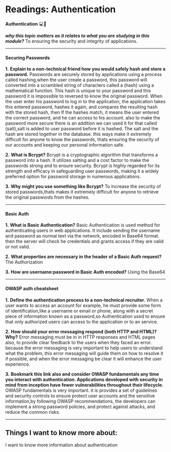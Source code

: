 # Readings: Authentication

**Authentication** 💻📒

  ***why this topic matters as it relates to what you are studying in this module?***
    To ensuring the security and integrity of applications.
__________________________________________

#### Securing Passwords

**1.** **Explain to a non-technical friend how you would safely hash and store a password.**
Passwords are securely stored by  applications using a process called hashing,when the user create a password, this password will converted into a scrambled string of characters called a (hash) using a mathematical function. This hash is unique to your password and this password it is impossible to reversed to know the original password.
When the user enter his password to log in to the application, the application takes this entered password, hashes it again, and compares the resulting hash with the stored hash, then If the hashes match, it means the user entered the correct password, and he can access to his account.
also to make the password more secure there is an addition we can used it for that called (salt),salt is added to user password before it is hashed. The salt and the hash are stored together in the database.
this ways make it extremely difficult for anyone to know the passwords, thats ensuring the security of our accounts and keeping our personal information safe.

**2.** **What is Bcrypt?**
Bcrypt is a cryptographic algorithm that transforms a password into a hash. It utilizes salting and a cost factor to make the passwords strong and to ensure  security. Bcrypt is highly regarded for its strength and efficacy in safeguarding user passwords, making it a widely preferred option for password storage in numerous applications.

**3.** **Why might you use something like Bcrypt?**
To increase the security of stored passwords,thats makes it extremely difficult for anyone to retrieve  the original passwords from the hashes.
__________________________________________

#### Basic Auth

**1.** **What is Basic Authentication?**
Basic Authentication is used method for authenticating users in web applications. It include sending the username and password as normal text via the network, encoded in Base64 format. then the server will check he credentials and grants access if they are valid or not valid.

**2.** **What properties are necessary in the header of a Basic Auth request?**
The Authorization

**3.** **How are username:password in Basic Auth encoded?**
Using the Base64
____________________________________________

#### OWASP auth cheatsheet

**1.** **Define the authentication process to a non-technical recruiter.**
When a user wants to access an account for example, he must provide some form of identification,like a username or email or phone, along with a secret piece of information known as a password,so Authentication used to ensure that only authorized users can access to the application or to an service.

**2.** **How should your error messaging respond (both HTTP and HTML)? Why?**
Error messaging must be in  in HTTP responses and HTML pages also, to provide clear feedback to the users when they faced an error.
because the error messaging is very important to help users to understand what the problem,  this error messaging will guide them on how to resolve it if possible, and when the error messaging be clear it will  enhance the user experience.

**3.** **Bookmark this link also and consider OWASP fundamentals any time you interact with authentication. Applications developed with security in mind from inception have fewer vulnerabilities throughout their lifecycle.**
OWASP fundamentals is very important. it is provides a set of guidelines and security controls to ensure protect user accounts and the sensitive information,by following OWASP recommendations, the developers can implement a strong password policies, and  protect against  attacks, and reduce the common risks.
___________________________________________

## Things I want to know more about:

I want to know more information about authentication